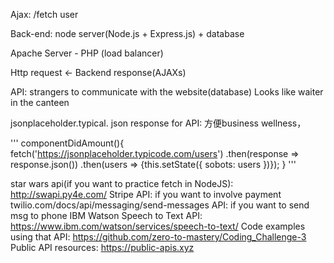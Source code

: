 Ajax: /fetch user

Back-end: node server(Node.js + Express.js) + database

Apache Server - PHP   (load balancer)
    
Http request <- Backend response(AJAXs)

API: strangers to communicate with the website(database)
Looks like waiter in the canteen

jsonplaceholder.typical.
json response for API: 方便business wellness， 

'''
componentDidAmount(){
    fetch('https://jsonplaceholder.typicode.com/users')
    .then(response => response.json())
    .then(users => {this.setState({ sobots: users })});
}
'''

star wars api(if you want to practice fetch in NodeJS): http://swapi.py4e.com/
Stripe API: if you want to involve payment 
twilio.com/docs/api/messaging/send-messages API: if you want to send msg to phone
IBM Watson Speech to Text API: https://www.ibm.com/watson/services/speech-to-text/
    Code examples using that API: https://github.com/zero-to-mastery/Coding_Challenge-3
Public API resources: https://public-apis.xyz
